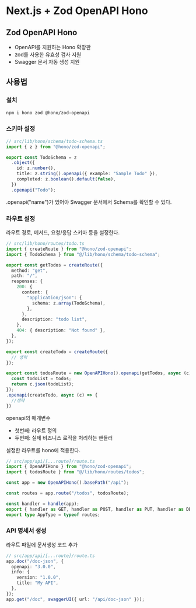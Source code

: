 # Next.js + Zod OpenAPI Hono

## Zod OpenAPI Hono

- OpenAPI를 지원하는 Hono 확장판
- zod를 사용한 유효성 검사 지원
- Swagger 문서 자동 생성 지원

## 사용법

### 설치

```bash
npm i hono zod @hono/zod-openapi
```

### 스키마 설정

```typescript
// src/lib/hono/schema/todo-schema.ts
import { z } from "@hono/zod-openapi";

export const TodoSchema = z
  .object({
    id: z.number(),
    title: z.string().openapi({ example: "Sample Todo" }),
    completed: z.boolean().default(false),
  })
  .openapi("Todo");
```

.openapi("name")가 있어야 Swagger 문서에서 Schema를 확인할 수 있다.

### 라우트 설정

라우트 경로, 메서드, 요청/응답 스키마 등을 설정한다.

```typescript
// src/lib/hono/routes/todo.ts
import { createRoute } from "@hono/zod-openapi";
import { TodoSchema } from "@/lib/hono/schema/todo-schema";

export const getTodos = createRoute({
  method: "get",
  path: "/",
  responses: {
    200: {
      content: {
        "application/json": {
          schema: z.array(TodoSchema),
        },
      },
      description: "todo list",
    },
    404: { description: "Not found" },
  },
});

export const createTodo = createRoute({
  // 생략
});

export const todosRoute = new OpenAPIHono().openapi(getTodos, async (c) => {
  const todoList = todos;
  return c.json(todoList);
});
.openapi(createTodo, async (c) => {
  //생략
})
```

openapi의 매개변수

- 첫번째: 라우트 정의
- 두번째: 실제 비즈니스 로직을 처리하는 핸들러

설정한 라우트를 hono에 적용한다.

```typescript
// src/app/api/[...route]/route.ts
import { OpenAPIHono } from "@hono/zod-openapi";
import { todosRoute } from "@/lib/hono/routes/todos";

const app = new OpenAPIHono().basePath("/api");

const routes = app.route("/todos", todosRoute);

const handler = handle(app);
export { handler as GET, handler as POST, handler as PUT, handler as DELETE };
export type AppType = typeof routes;
```

### API 명세서 생성

라우트 파일에 문서생성 코드 추가

```typescript
// src/app/api/[...route]/route.ts
app.doc("/doc-json", {
  openapi: "3.0.0",
  info: {
    version: "1.0.0",
    title: "My API",
  },
});
app.get("/doc", swaggerUI({ url: "/api/doc-json" }));
```

